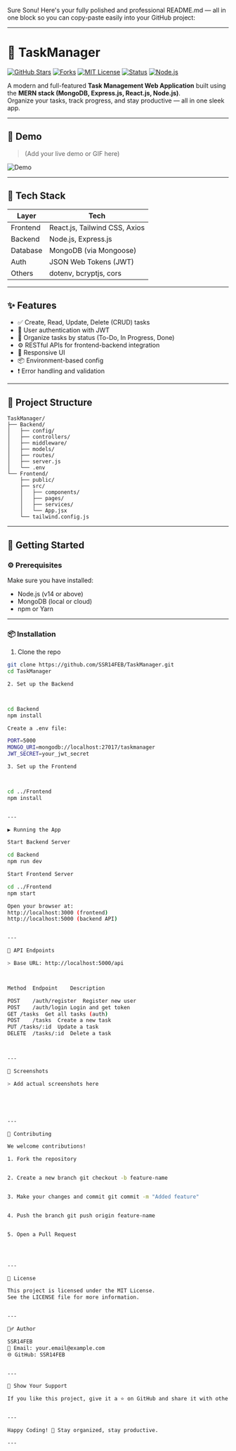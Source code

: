Sure Sonu! Here's your fully polished and professional README.md — all in one block so you can copy-paste easily into your GitHub project:


---

# 🚀 TaskManager

[![GitHub Stars](https://img.shields.io/github/stars/SSR14FEB/TaskManager?style=social)](https://github.com/SSR14FEB/TaskManager/stargazers)
[![Forks](https://img.shields.io/github/forks/SSR14FEB/TaskManager?style=social)](https://github.com/SSR14FEB/TaskManager/fork)
[![MIT License](https://img.shields.io/badge/license-MIT-blue.svg)](LICENSE)
[![Status](https://img.shields.io/badge/project-active-brightgreen)]()
[![Node.js](https://img.shields.io/badge/Node.js-Enabled-green.svg)](https://nodejs.org/)

A modern and full-featured **Task Management Web Application** built using the **MERN stack (MongoDB, Express.js, React.js, Node.js)**.  
Organize your tasks, track progress, and stay productive — all in one sleek app.

---

## 📸 Demo

> (Add your live demo or GIF here)

![Demo](https://your-demo-link.com/demo.gif)

---

## 🧰 Tech Stack

| Layer       | Tech                        |
|-------------|-----------------------------|
| Frontend    | React.js, Tailwind CSS, Axios |
| Backend     | Node.js, Express.js         |
| Database    | MongoDB (via Mongoose)      |
| Auth        | JSON Web Tokens (JWT)       |
| Others      | dotenv, bcryptjs, cors      |

---

## ✨ Features

- ✅ Create, Read, Update, Delete (CRUD) tasks
- 🔐 User authentication with JWT
- 📂 Organize tasks by status (To-Do, In Progress, Done)
- ⚙️ RESTful APIs for frontend-backend integration
- 📱 Responsive UI
- 📦 Environment-based config
- ❗ Error handling and validation

---

## 📁 Project Structure

```
TaskManager/
├── Backend/
│   ├── config/
│   ├── controllers/
│   ├── middleware/
│   ├── models/
│   ├── routes/
│   ├── server.js
│   └── .env
└── Frontend/
    ├── public/
    ├── src/
    │   ├── components/
    │   ├── pages/
    │   ├── services/
    │   └── App.jsx
    └── tailwind.config.js
```

---

## 🚀 Getting Started

### ⚙️ Prerequisites

Make sure you have installed:

- Node.js (v14 or above)
- MongoDB (local or cloud)
- npm or Yarn

---

### 📦 Installation

1. Clone the repo

```bash
git clone https://github.com/SSR14FEB/TaskManager.git
cd TaskManager

2. Set up the Backend



cd Backend
npm install

Create a .env file:

PORT=5000
MONGO_URI=mongodb://localhost:27017/taskmanager
JWT_SECRET=your_jwt_secret

3. Set up the Frontend



cd ../Frontend
npm install


---

▶️ Running the App

Start Backend Server

cd Backend
npm run dev

Start Frontend Server

cd ../Frontend
npm start

Open your browser at:
http://localhost:3000 (frontend)
http://localhost:5000 (backend API)


---

🧪 API Endpoints

> Base URL: http://localhost:5000/api



Method	Endpoint	Description

POST	/auth/register	Register new user
POST	/auth/login	Login and get token
GET	/tasks	Get all tasks (auth)
POST	/tasks	Create a new task
PUT	/tasks/:id	Update a task
DELETE	/tasks/:id	Delete a task



---

📸 Screenshots

> Add actual screenshots here





---

🤝 Contributing

We welcome contributions!

1. Fork the repository


2. Create a new branch git checkout -b feature-name


3. Make your changes and commit git commit -m "Added feature"


4. Push the branch git push origin feature-name


5. Open a Pull Request




---

📄 License

This project is licensed under the MIT License.
See the LICENSE file for more information.


---

🙋‍♂️ Author

SSR14FEB
📧 Email: your.email@example.com
🌐 GitHub: SSR14FEB


---

🌟 Show Your Support

If you like this project, give it a ⭐ on GitHub and share it with others!


---

Happy Coding! 🚀 Stay organized, stay productive.

---



